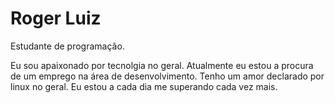 # Roger Luiz

Estudante de programação.

Eu sou apaixonado por tecnolgia no geral. Atualmente eu estou a procura de um emprego na área de desenvolvimento. Tenho um amor declarado por linux no geral. Eu estou a cada dia me superando cada vez mais. 
